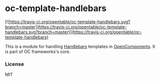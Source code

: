oc-template-handlebars
======================

[![https://travis-ci.org/opentable/oc-template-handlebars.svg?branch=master](https://travis-ci.org/opentable/oc-template-handlebars.svg?branch=master)](https://travis-ci.org/opentable/oc-template-handlebars)

This is a module for handling [Handlebars](https://github.com/wycats/handlebars.js) templates in [OpenComponents](https://github.com/opentable/oc).
It is part of OC frameworks's core.

### License
MIT
